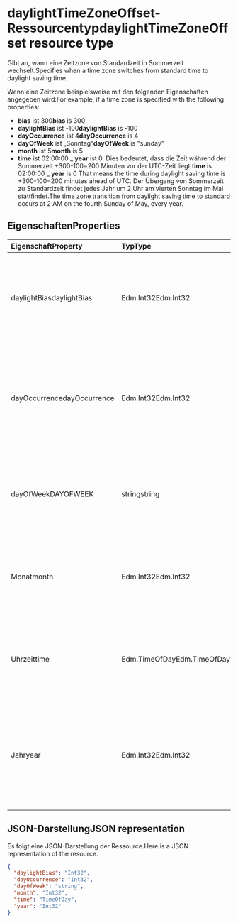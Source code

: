 # <a name="daylighttimezoneoffset-resource-type"></a><span data-ttu-id="757e7-101">daylightTimeZoneOffset-Ressourcentyp</span><span class="sxs-lookup"><span data-stu-id="757e7-101">daylightTimeZoneOffset resource type</span></span>

<span data-ttu-id="757e7-102">Gibt an, wann eine Zeitzone von Standardzeit in Sommerzeit wechselt.</span><span class="sxs-lookup"><span data-stu-id="757e7-102">Specifies when a time zone switches from standard time to daylight saving time.</span></span>

<span data-ttu-id="757e7-103">Wenn eine Zeitzone beispielsweise mit den folgenden Eigenschaften angegeben wird:</span><span class="sxs-lookup"><span data-stu-id="757e7-103">For example, if a time zone is specified with the following properties:</span></span>

- <span data-ttu-id="757e7-104">**bias** ist 300</span><span class="sxs-lookup"><span data-stu-id="757e7-104">**bias** is 300</span></span>
- <span data-ttu-id="757e7-105">**daylightBias** ist -100</span><span class="sxs-lookup"><span data-stu-id="757e7-105">**daylightBias** is -100</span></span>
- <span data-ttu-id="757e7-106">**dayOccurrence** ist 4</span><span class="sxs-lookup"><span data-stu-id="757e7-106">**dayOccurrence** is 4</span></span>
- <span data-ttu-id="757e7-107">**dayOfWeek** ist „Sonntag“</span><span class="sxs-lookup"><span data-stu-id="757e7-107">**dayOfWeek** is "sunday"</span></span>
- <span data-ttu-id="757e7-108">**month** ist 5</span><span class="sxs-lookup"><span data-stu-id="757e7-108">**month** is 5</span></span>
- <span data-ttu-id="757e7-109">**time** ist  02:00:00 _ **year** ist 0. Dies bedeutet, dass die Zeit während der Sommerzeit +300-100=200 Minuten vor der UTC-Zeit liegt.</span><span class="sxs-lookup"><span data-stu-id="757e7-109">**time** is 02:00:00 _ **year** is 0 That means the time during daylight saving time is +300-100=200 minutes ahead of UTC.</span></span> <span data-ttu-id="757e7-110">Der Übergang von Sommerzeit zu Standardzeit findet jedes Jahr um 2 Uhr am vierten Sonntag im Mai stattfindet.</span><span class="sxs-lookup"><span data-stu-id="757e7-110">The time zone transition from daylight saving time to standard occurs at 2 AM on the fourth Sunday of May, every year.</span></span>


## <a name="properties"></a><span data-ttu-id="757e7-111">Eigenschaften</span><span class="sxs-lookup"><span data-stu-id="757e7-111">Properties</span></span>
| <span data-ttu-id="757e7-112">Eigenschaft</span><span class="sxs-lookup"><span data-stu-id="757e7-112">Property</span></span>     | <span data-ttu-id="757e7-113">Typ</span><span class="sxs-lookup"><span data-stu-id="757e7-113">Type</span></span>   |<span data-ttu-id="757e7-114">Beschreibung</span><span class="sxs-lookup"><span data-stu-id="757e7-114">Description</span></span>|
|:---------------|:--------|:----------|
| <span data-ttu-id="757e7-115">daylightBias</span><span class="sxs-lookup"><span data-stu-id="757e7-115">daylightBias</span></span> | <span data-ttu-id="757e7-116">Edm.Int32</span><span class="sxs-lookup"><span data-stu-id="757e7-116">Edm.Int32</span></span> | <span data-ttu-id="757e7-117">Der Zeitversatz der Sommerzeit von der Koordinierten Weltzeit (UTC).</span><span class="sxs-lookup"><span data-stu-id="757e7-117">The time offset from Coordinated Universal Time (UTC) for daylight saving time.</span></span> <span data-ttu-id="757e7-118">Dieser Wert wird in Minuten angegeben.</span><span class="sxs-lookup"><span data-stu-id="757e7-118">This value is in points.</span></span>  |
| <span data-ttu-id="757e7-119">dayOccurrence</span><span class="sxs-lookup"><span data-stu-id="757e7-119">dayOccurrence</span></span> | <span data-ttu-id="757e7-120">Edm.Int32</span><span class="sxs-lookup"><span data-stu-id="757e7-120">Edm.Int32</span></span> | <span data-ttu-id="757e7-121">Stellt das n-te Vorkommen des Wochentags dar, an dem der Übergang von Standardzeit zu Sommerzeit erfolgt.</span><span class="sxs-lookup"><span data-stu-id="757e7-121">Represents the nth occurrence of the day of week that the transition from standard time to daylight saving time occurs.</span></span> |
| <span data-ttu-id="757e7-122">dayOfWeek</span><span class="sxs-lookup"><span data-stu-id="757e7-122">DAYOFWEEK</span></span> | <span data-ttu-id="757e7-123">string</span><span class="sxs-lookup"><span data-stu-id="757e7-123">string</span></span> | <span data-ttu-id="757e7-124">Stellt den Wochentag dar, an dem der Übergang von Standardzeit zu Sommerzeit erfolgt.</span><span class="sxs-lookup"><span data-stu-id="757e7-124">Represents the day of the week when the transition from standard time to daylight saving time occurs.</span></span> |
| <span data-ttu-id="757e7-125">Monat</span><span class="sxs-lookup"><span data-stu-id="757e7-125">month</span></span> | <span data-ttu-id="757e7-126">Edm.Int32</span><span class="sxs-lookup"><span data-stu-id="757e7-126">Edm.Int32</span></span> | <span data-ttu-id="757e7-127">Stellt den Monat dar, in dem der Übergang von Standardzeit zu Sommerzeit erfolgt.</span><span class="sxs-lookup"><span data-stu-id="757e7-127">Represents the month of the year when the transition from standard time to daylight saving time occurs.</span></span> |
| <span data-ttu-id="757e7-128">Uhrzeit</span><span class="sxs-lookup"><span data-stu-id="757e7-128">time</span></span> | <span data-ttu-id="757e7-129">Edm.TimeOfDay</span><span class="sxs-lookup"><span data-stu-id="757e7-129">Edm.TimeOfDay</span></span> | <span data-ttu-id="757e7-130">Stellt die Uhrzeit dar, zu der der Übergang von Standardzeit zu Sommerzeit erfolgt.</span><span class="sxs-lookup"><span data-stu-id="757e7-130">Represents the time of day when the transition from standard time to daylight saving time occurs.</span></span> |
| <span data-ttu-id="757e7-131">Jahr</span><span class="sxs-lookup"><span data-stu-id="757e7-131">year</span></span> | <span data-ttu-id="757e7-132">Edm.Int32</span><span class="sxs-lookup"><span data-stu-id="757e7-132">Edm.Int32</span></span> | <span data-ttu-id="757e7-133">Stellt dar, wie häufig der Wechsel von Standardzeit zu Sommerzeit in einem Jahr erfolgt.</span><span class="sxs-lookup"><span data-stu-id="757e7-133">Represents how frequently in terms of years the change from standard time to daylight saving time occurs.</span></span> <span data-ttu-id="757e7-134">Der Wert 0 bedeutet z. B. jedes Jahr.</span><span class="sxs-lookup"><span data-stu-id="757e7-134">For example, a value of 0 means every year.</span></span>|


## <a name="json-representation"></a><span data-ttu-id="757e7-135">JSON-Darstellung</span><span class="sxs-lookup"><span data-stu-id="757e7-135">JSON representation</span></span>

<span data-ttu-id="757e7-136">Es folgt eine JSON-Darstellung der Ressource.</span><span class="sxs-lookup"><span data-stu-id="757e7-136">Here is a JSON representation of the resource.</span></span>

<!-- {
  "blockType": "resource",
  "optionalProperties": [

  ],
  "@odata.type": "microsoft.graph.daylightTimeZoneOffset"
}-->

```json
{
  "daylightBias": "Int32",
  "dayOccurrence": "Int32",
  "dayOfWeek": "string",
  "month": "Int32",
  "time": "TimeOfDay",
  "year": "Int32"
}

```

<!-- uuid: 8fcb5dbc-d5aa-4681-8e31-b001d5168d79
2015-10-25 14:57:30 UTC -->
<!-- {
  "type": "#page.annotation",
  "description": "daylightTimeZoneOffset resource",
  "keywords": "",
  "section": "documentation",
  "tocPath": ""
}-->